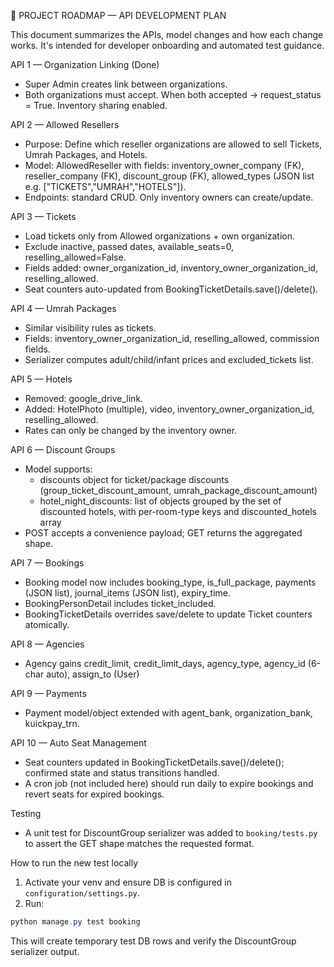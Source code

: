 🧭 PROJECT ROADMAP — API DEVELOPMENT PLAN

This document summarizes the APIs, model changes and how each change works. It's intended for developer onboarding and automated test guidance.

API 1 — Organization Linking (Done)
- Super Admin creates link between organizations.
- Both organizations must accept. When both accepted → request_status = True. Inventory sharing enabled.

API 2 — Allowed Resellers
- Purpose: Define which reseller organizations are allowed to sell Tickets, Umrah Packages, and Hotels.
- Model: AllowedReseller with fields: inventory_owner_company (FK), reseller_company (FK), discount_group (FK), allowed_types (JSON list e.g. ["TICKETS","UMRAH","HOTELS"]).
- Endpoints: standard CRUD. Only inventory owners can create/update.

API 3 — Tickets
- Load tickets only from Allowed organizations + own organization.
- Exclude inactive, passed dates, available_seats=0, reselling_allowed=False.
- Fields added: owner_organization_id, inventory_owner_organization_id, reselling_allowed.
- Seat counters auto-updated from BookingTicketDetails.save()/delete().

API 4 — Umrah Packages
- Similar visibility rules as tickets.
- Fields: inventory_owner_organization_id, reselling_allowed, commission fields.
- Serializer computes adult/child/infant prices and excluded_tickets list.

API 5 — Hotels
- Removed: google_drive_link.
- Added: HotelPhoto (multiple), video, inventory_owner_organization_id, reselling_allowed.
- Rates can only be changed by the inventory owner.

API 6 — Discount Groups
- Model supports:
  - discounts object for ticket/package discounts (group_ticket_discount_amount, umrah_package_discount_amount)
  - hotel_night_discounts: list of objects grouped by the set of discounted hotels, with per-room-type keys and discounted_hotels array
- POST accepts a convenience payload; GET returns the aggregated shape.

API 7 — Bookings
- Booking model now includes booking_type, is_full_package, payments (JSON list), journal_items (JSON list), expiry_time.
- BookingPersonDetail includes ticket_included.
- BookingTicketDetails overrides save/delete to update Ticket counters atomically.

API 8 — Agencies
- Agency gains credit_limit, credit_limit_days, agency_type, agency_id (6-char auto), assign_to (User)

API 9 — Payments
- Payment model/object extended with agent_bank, organization_bank, kuickpay_trn.

API 10 — Auto Seat Management
- Seat counters updated in BookingTicketDetails.save()/delete(); confirmed state and status transitions handled.
- A cron job (not included here) should run daily to expire bookings and revert seats for expired bookings.

Testing
- A unit test for DiscountGroup serializer was added to `booking/tests.py` to assert the GET shape matches the requested format.

How to run the new test locally
1) Activate your venv and ensure DB is configured in `configuration/settings.py`.
2) Run:

```powershell
python manage.py test booking
```

This will create temporary test DB rows and verify the DiscountGroup serializer output.
